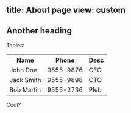 title: About page 
view: custom
---

## Another heading 

Tables:

<table class="table table-striped">
    <tr>
        <th>Name</th>
        <th>Phone</th>
        <th>Desc</th>
    </tr>
    <tr>
        <td>John Doe</td>
        <td>9555-9876</td>
        <td>CEO</td>
    </tr>
    <tr>
        <td>Jack Smith</td>
        <td>9555-9898</td>
        <td>CTO</td>
    </tr>
    <tr>
        <td>Bob Martin</td>
        <td>9555-2736</td>
        <td>Pleb</td>
    </tr>
</table>

Cool?
